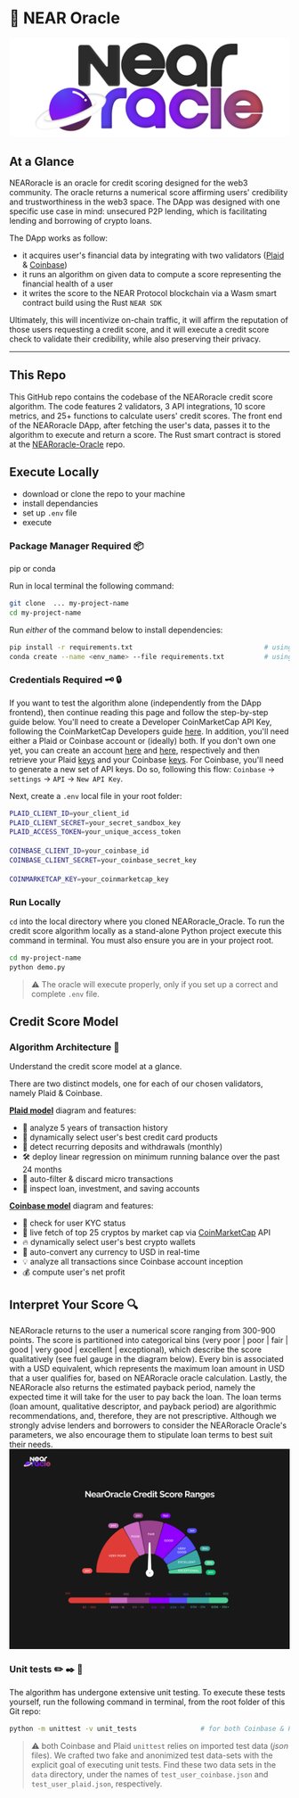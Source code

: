 # 🔮 NEAR Oracle

<p align="center">
  <a href="https://near.org/">
    <img alt="NearMainLogo" src="https://github.com/BalloonBox-Inc/NEARoracle-Oracle/blob/dev/images/logo_near_oracle.png" width="700" />
  </a>
</p>

## At a Glance

NEARoracle is an oracle for credit scoring designed for the web3 community. The oracle returns a numerical score affirming users' credibility and trustworthiness in the web3 space. The DApp was designed with one specific use case in mind: unsecured P2P lending, which is facilitating lending and borrowing of crypto loans.

The DApp works as follow:

- it acquires user's financial data by integrating with two validators ([Plaid](https://dashboard.plaid.com/overview) & [Coinbase](https://developers.coinbase.com/))
- it runs an algorithm on given data to compute a score representing the financial health of a user
- it writes the score to the NEAR Protocol blockchain via a Wasm smart contract build using the Rust `NEAR SDK`

Ultimately, this will incentivize on-chain traffic, it will affirm the reputation of those users requesting a credit score, and it will execute a credit score check to validate their credibility, while also preserving their privacy.

---

## This Repo

This GitHub repo contains the codebase of the NEARoracle credit score algorithm. The code features 2 validators, 3 API integrations, 10 score metrics, and 25+ functions to calculate users' credit scores. The front end of the NEARoracle DApp, after fetching the user's data, passes it to the algorithm to execute and return a score. The Rust smart contract is stored at the [NEARoracle-Oracle](https://github.com/BalloonBox-Inc/NEARoracle-Contract) repo.

## Execute Locally

- download or clone the repo to your machine
- install dependancies
- set up `.env` file
- execute

### Package Manager Required :package:

pip or conda

Run in local terminal the following command:

```bash
git clone  ... my-project-name
cd my-project-name
```

Run _either_ of the command below to install dependencies:

```bash
pip install -r requirements.txt                                 # using pip
conda create --name <env_name> --file requirements.txt          # using Conda
```

### Credentials Required :old_key: :lock:

If you want to test the algorithm alone (independently from the DApp frontend), then continue reading this page and follow the step-by-step guide below. You'll need to create a Developer CoinMarketCap API Key, following the CoinMarketCap Developers guide [here](https://coinmarketcap.com/api/documentation/v1/#section/Introduction). In addition, you'll need either a Plaid or Coinbase account or (ideally) both. If you don't own one yet, you can create an account [here](https://dashboard.plaid.com/signin) and [here](https://www.coinbase.com/signup), respectively and then retrieve your Plaid [keys](https://dashboard.plaid.com/team/keys) and your Coinbase [keys](https://www.coinbase.com/settings/api). For Coinbase, you'll need to generate a new set of API keys. Do so, following this flow: `Coinbase` -> `settings` -> `API` -> `New API Key`.

Next, create a `.env` local file in your root folder:

```bash
PLAID_CLIENT_ID=your_client_id
PLAID_CLIENT_SECRET=your_secret_sandbox_key
PLAID_ACCESS_TOKEN=your_unique_access_token

COINBASE_CLIENT_ID=your_coinbase_id
COINBASE_CLIENT_SECRET=your_coinbase_secret_key

COINMARKETCAP_KEY=your_coinmarketcap_key
```

### Run Locally

`cd` into the local directory where you cloned NEARoracle_Oracle. To run the credit score algorithm locally as a stand-alone Python project execute this command in terminal. You must also ensure you are in your project root.

```bash
cd my-project-name
python demo.py
```

> :warning: The oracle will execute properly, only if you set up a correct and complete `.env` file.

## Credit Score Model

### Algorithm Architecture :page_facing_up:

Understand the credit score model at a glance.

There are two distinct models, one for each of our chosen validators, namely Plaid & Coinbase.

[**Plaid model**](./images/logic_plaid.png) diagram and features:

- :curling_stone: analyze 5 years of transaction history
- :gem: dynamically select user's best credit card products
- :dart: detect recurring deposits and withdrawals (monthly)
- :hammer_and_wrench: deploy linear regression on minimum running balance over the past 24 months
- :magnet: auto-filter & discard micro transactions
- :pushpin: inspect loan, investment, and saving accounts

[**Coinbase model**](./images/logic_coinbase.png) diagram and features:

- :bell: check for user KYC status
- :key: live fetch of top 25 cryptos by market cap via [CoinMarketCap](https://coinmarketcap.com/) API
- :fire: dynamically select user's best crypto wallets
- :closed_lock_with_key: auto-convert any currency to USD in real-time
- :bulb: analyze all transactions since Coinbase account inception
- :moneybag: compute user's net profit

## Interpret Your Score :mag:

NEARoracle returns to the user a numerical score ranging from 300-900 points. The score is partitioned into categorical bins (very poor | poor | fair | good | very good | excellent | exceptional), which describe the score qualitatively (see fuel gauge in the diagram below). Every bin is associated with a USD equivalent, which represents the maximum loan amount in USD that a user qualifies for, based on NEARoracle oracle calculation. Lastly, the NEARoracle also returns the estimated payback period, namely the expected time it will take for the user to pay back the loan. The loan terms (loan amount, qualitative descriptor, and payback period) are algorithmic recommendations, and, therefore, they are not prescriptive. Although we strongly advise lenders and borrowers to consider the NEARoracle Oracle's parameters, we also encourage them to stipulate loan terms to best suit their needs.
![](./images/credit_score_range.png)

### Unit tests :pencil2: :black_nib: :page_facing_up:

The algorithm has undergone extensive unit testing. To execute these tests yourself, run the following command in terminal, from the root folder of this Git repo:

```bash
python -m unittest -v unit_tests                # for both Coinbase & Plaid
```

> :warning: both Coinbase and Plaid `unittest` relies on imported test data (_json_ files). We crafted two fake and anonimized test data-sets with the explicit goal of executing unit tests. Find these two data sets in the `data` directory, under the names of `test_user_coinbase.json` and `test_user_plaid.json`, respectively.
